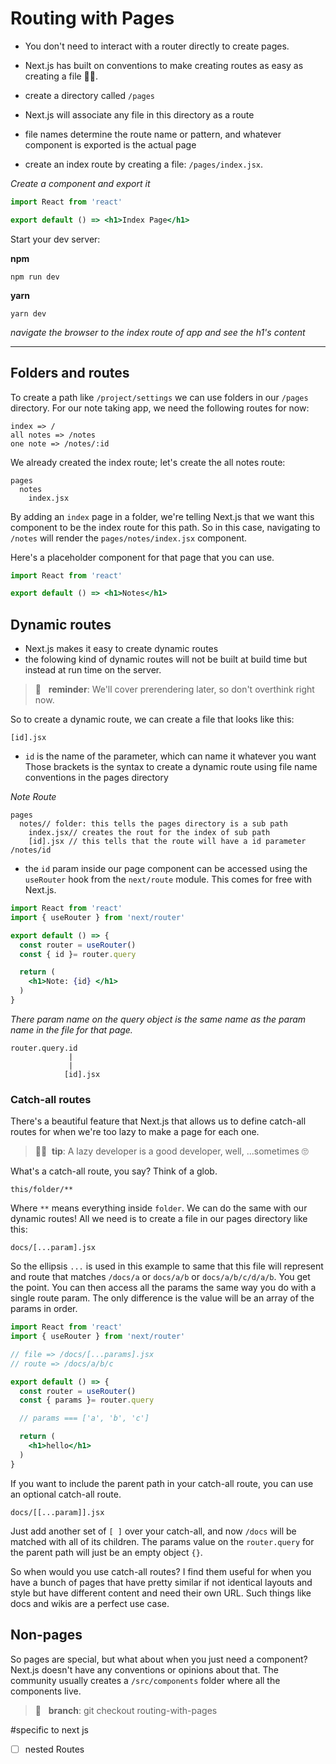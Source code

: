 # Routing with Pages
* You don't need to interact with a router directly to create pages.
* Next.js has built on conventions to make creating routes as easy as creating a file 🤙🏾.

* create a directory called `/pages`
* Next.js will associate any file in this directory as a route 
* file names determine the route name or pattern, and whatever component is exported is the actual page

* create an index route by creating a file: `/pages/index.jsx`.

*Create a component and export it*

```jsx
import React from 'react'

export default () => <h1>Index Page</h1>
```

Start your dev server:

**npm**
```shell
npm run dev
```

**yarn**
```shell
yarn dev
```

*navigate the browser to the index route of app and see the h1's content*


___


## Folders and routes

To create a path like `/project/settings` we can use folders in our `/pages` directory.
For our note taking app, we need the following routes for now:

```text
index => /
all notes => /notes
one note => /notes/:id
```

We already created the index route; let's create the all notes route:

```text
pages
  notes
    index.jsx
```

By adding an `index` page in a folder, we're telling Next.js that we want this component to be the index route for this path. So in this case, navigating to `/notes` will render the `pages/notes/index.jsx` component.

Here's a placeholder component for that page that you can use.
```jsx
import React from 'react'

export default () => <h1>Notes</h1>
```

## Dynamic routes
* Next.js makes it easy to create dynamic routes
* the folowing kind of dynamic routes will not be built at build time but instead at run time on the server.

> 🧠&nbsp;&nbsp; **reminder**: We'll cover prerendering later, so don't overthink right now.

So to create a dynamic route, we can create a file that looks like this:

```
[id].jsx
```

* `id` is the name of the parameter, which can name it whatever you want
Those brackets is the syntax to create a dynamic route using file name conventions in the pages directory

*Note Route*
```
pages
  notes// folder: this tells the pages directory is a sub path
    index.jsx// creates the rout for the index of sub path
    [id].jsx // this tells that the route will have a id parameter /notes/id
```

* the `id` param inside our page component can be accessed using the  `useRouter` hook from the `next/route` module. This comes for free with Next.js.

```jsx
import React from 'react'
import { useRouter } from 'next/router'

export default () => {
  const router = useRouter()
  const { id }= router.query

  return (
    <h1>Note: {id} </h1>
  )
}
```

*There param name on the query object is the same name as the param name in the file for that page.* 

```text
router.query.id
             |
             |
            [id].jsx

```

### Catch-all routes
There's a beautiful feature that Next.js that allows us to define catch-all routes for when we're too lazy to make a page for each one.

> 👍🏾&nbsp;&nbsp;**tip**: A lazy developer is a good developer, well, ...sometimes 🙄

What's a catch-all route, you say? Think of a glob.
```text
this/folder/**
```

Where `**` means everything inside `folder`. We can do the same with our dynamic routes!
All we need is to create a file in our pages directory like this:

```text
docs/[...param].jsx
```

So the ellipsis `...` is used in this example to same that this file will represent and route that matches `/docs/a` or `docs/a/b` or `docs/a/b/c/d/a/b`. You get the point. You can then access all the params the same way you do with a single route param. The only difference is the value will be an array of the params in order.

```jsx
import React from 'react'
import { useRouter } from 'next/router'

// file => /docs/[...params].jsx
// route => /docs/a/b/c

export default () => {
  const router = useRouter()
  const { params }= router.query

  // params === ['a', 'b', 'c']

  return (
    <h1>hello</h1>
  )
}
```

If you want to include the parent path in your catch-all route, you can use an optional catch-all route.

```text
docs/[[...param]].jsx
```

Just add another set of `[ ]` over your catch-all, and now `/docs` will be matched with all of its children. The params value on the `router.query` for the parent path will just be an empty object `{}`.


So when would you use catch-all routes? I find them useful for when you have a bunch of pages that have pretty similar if not identical layouts and style but have different content and need their own URL. Such things like docs and wikis are a perfect use case.

## Non-pages
So pages are special, but what about when you just need a component? Next.js doesn't have any conventions or opinions about that. The community usually creates a `/src/components` folder where all the components live.

> 🌲 &nbsp;&nbsp;**branch**: git checkout routing-with-pages

#specific to next js
- [ ] nested Routes